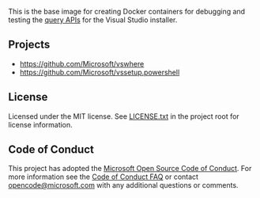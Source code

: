 This is the base image for creating Docker containers for debugging and testing the [query APIs](aka.ms/setup/configuration/docs) for the Visual Studio installer.

## Projects

* https://github.com/Microsoft/vswhere
* https://github.com/Microsoft/vssetup.powershell

## License

Licensed under the MIT license. See [LICENSE.txt](LICENSE.txt) in the project root for license information.

## Code of Conduct

This project has adopted the [Microsoft Open Source Code of Conduct](https://opensource.microsoft.com/codeofconduct/). For more information see the [Code of Conduct FAQ](https://opensource.microsoft.com/codeofconduct/faq/) or contact [opencode@microsoft.com](mailto:opencode@microsoft.com) with any additional questions or comments.